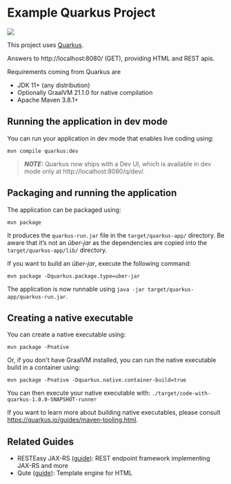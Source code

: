 # Example Quarkus Project

<a href="https://github.com/eis/quarkus-example/actions/workflows/github-actions-build.yml" title="Build Status">
  <img src="https://github.com/eis/quarkus-example/actions/workflows/github-actions-build.yml/badge.svg">
</a>

This project uses [Quarkus](https://quarkus.io/).

Answers to http://localhost:8080/ (GET), providing HTML and REST apis.

Requirements coming from Quarkus are
 - JDK 11+ (any distribution)
 - Optionally GraalVM 21.1.0 for native compilation
 - Apache Maven 3.8.1+
 
## Running the application in dev mode

You can run your application in dev mode that enables live coding using:
```shell script
mvn compile quarkus:dev
```

> **_NOTE:_**  Quarkus now ships with a Dev UI, which is available in dev mode only at http://localhost:8080/q/dev/.

## Packaging and running the application

The application can be packaged using:
```shell script
mvn package
```
It produces the `quarkus-run.jar` file in the `target/quarkus-app/` directory.
Be aware that it’s not an _über-jar_ as the dependencies are copied into the `target/quarkus-app/lib/` directory.

If you want to build an _über-jar_, execute the following command:
```shell script
mvn package -Dquarkus.package.type=uber-jar
```

The application is now runnable using `java -jar target/quarkus-app/quarkus-run.jar`.

## Creating a native executable

You can create a native executable using: 
```shell script
mvn package -Pnative
```

Or, if you don't have GraalVM installed, you can run the native executable build in a container using: 
```shell script
mvn package -Pnative -Dquarkus.native.container-build=true
```

You can then execute your native executable with: `./target/code-with-quarkus-1.0.0-SNAPSHOT-runner`

If you want to learn more about building native executables, please consult https://quarkus.io/guides/maven-tooling.html.

## Related Guides

- RESTEasy JAX-RS ([guide](https://quarkus.io/guides/rest-json)): REST endpoint framework implementing JAX-RS and more
- Qute ([guide](https://quarkus.io/guides/qute)): Template engine for HTML
